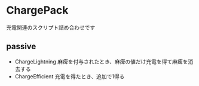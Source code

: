 # ChargePack
充電関連のスクリプト詰め合わせです

## passive
- ChargeLightning
    麻痺を付与されたとき、麻痺の値だけ充電を得て麻痺を消去する
- ChargeEfficient
    充電を得たとき、追加で1得る
